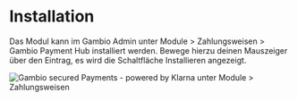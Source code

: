 # Installation 

Das Modul kann im Gambio Admin unter Module \> Zahlungsweisen \> Gambio Payment Hub installiert werden. Bewege hierzu deinen Mauszeiger über den Eintrag, es wird die Schaltfläche Installieren angezeigt.

![](Bilder/klarna_20180112_001.png "Gambio secured Payments - powered by Klarna unter Module >
      Zahlungsweisen")



